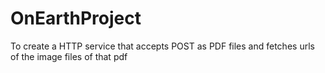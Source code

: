 # OnEarthProject
To create a HTTP service that accepts POST as PDF files and fetches urls of the image files of that pdf
